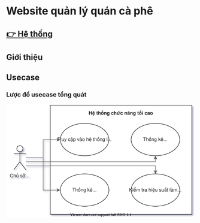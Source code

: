 # Website quản lý quán cà phê

## [ 👉 Hệ thống](https://hphudev.github.io/coffeeshopmanagement/)

## Giới thiệu

## Usecase
### Lược đồ usecase tổng quát

![Lược đồ usecase tổng quát](./docs/usecase/master.svg)
